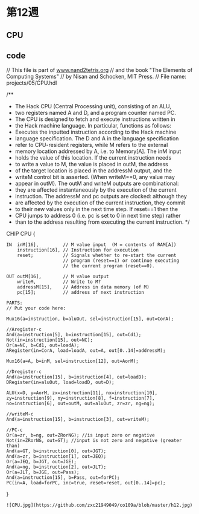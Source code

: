 # 第12週
## CPU 
## code 

// This file is part of www.nand2tetris.org
// and the book "The Elements of Computing Systems"
// by Nisan and Schocken, MIT Press.
// File name: projects/05/CPU.hdl

/**
 * The Hack CPU (Central Processing unit), consisting of an ALU,
 * two registers named A and D, and a program counter named PC.
 * The CPU is designed to fetch and execute instructions written in 
 * the Hack machine language. In particular, functions as follows:
 * Executes the inputted instruction according to the Hack machine 
 * language specification. The D and A in the language specification
 * refer to CPU-resident registers, while M refers to the external
 * memory location addressed by A, i.e. to Memory[A]. The inM input 
 * holds the value of this location. If the current instruction needs 
 * to write a value to M, the value is placed in outM, the address 
 * of the target location is placed in the addressM output, and the 
 * writeM control bit is asserted. (When writeM==0, any value may 
 * appear in outM). The outM and writeM outputs are combinational: 
 * they are affected instantaneously by the execution of the current 
 * instruction. The addressM and pc outputs are clocked: although they 
 * are affected by the execution of the current instruction, they commit 
 * to their new values only in the next time step. If reset==1 then the 
 * CPU jumps to address 0 (i.e. pc is set to 0 in next time step) rather 
 * than to the address resulting from executing the current instruction. 
 */

CHIP CPU {

    IN  inM[16],         // M value input  (M = contents of RAM[A])
        instruction[16], // Instruction for execution
        reset;           // Signals whether to re-start the current
                         // program (reset==1) or continue executing
                         // the current program (reset==0).

    OUT outM[16],        // M value output
        writeM,          // Write to M? 
        addressM[15],    // Address in data memory (of M)
        pc[15];          // address of next instruction

    PARTS:
    // Put your code here:

    Mux16(a=instruction, b=aluOut, sel=instruction[15], out=CorA);

    //Aregister-c
    And(a=instruction[5], b=instruction[15], out=Cd1);
    Not(in=instruction[15], out=NC);
    Or(a=NC, b=Cd1, out=loadA);
    ARegister(in=CorA, load=loadA, out=A, out[0..14]=addressM);

    Mux16(a=A, b=inM, sel=instruction[12], out=AorM);

    //Dregister-c
    And(a=instruction[15], b=instruction[4], out=loadD);
    DRegister(in=aluOut, load=loadD, out=D);

    ALU(x=D, y=AorM, zx=instruction[11], nx=instruction[10], zy=instruction[9], ny=instruction[8], f=instruction[7], no=instruction[6], out=outM, out=aluOut, zr=zr, ng=ng);
    
    //writeM-c
    And(a=instruction[15], b=instruction[3], out=writeM);

    //PC-c
    Or(a=zr, b=ng, out=ZRorNG); //is input zero or negative
    Not(in=ZRorNG, out=GT); //input is not zero and negative (greater than)
    And(a=GT, b=instruction[0], out=JGT);
    And(a=zr, b=instruction[1], out=JEQ);
    Or(a=JEQ, b=JGT, out=JGE);
    And(a=ng, b=instruction[2], out=JLT);
    Or(a=JLT, b=JGE, out=Pass);
    And(a=instruction[15], b=Pass, out=forPC);
    PC(in=A, load=forPC, inc=true, reset=reset, out[0..14]=pc);
}
```
![CPU.jpg](https://github.com/zxc21949049/co109a/blob/master/h12.jpg)
